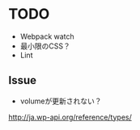 # TODO 
* Webpack watch
* 最小限のCSS？
* Lint

## Issue
* volumeが更新されない？

http://ja.wp-api.org/reference/types/
